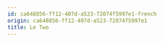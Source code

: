 ```yaml
---
id: ca648856-ff12-407d-a523-72074f5997e1-french
origin: ca648856-ff12-407d-a523-72074f5997e1
title: Le Two
---
```

